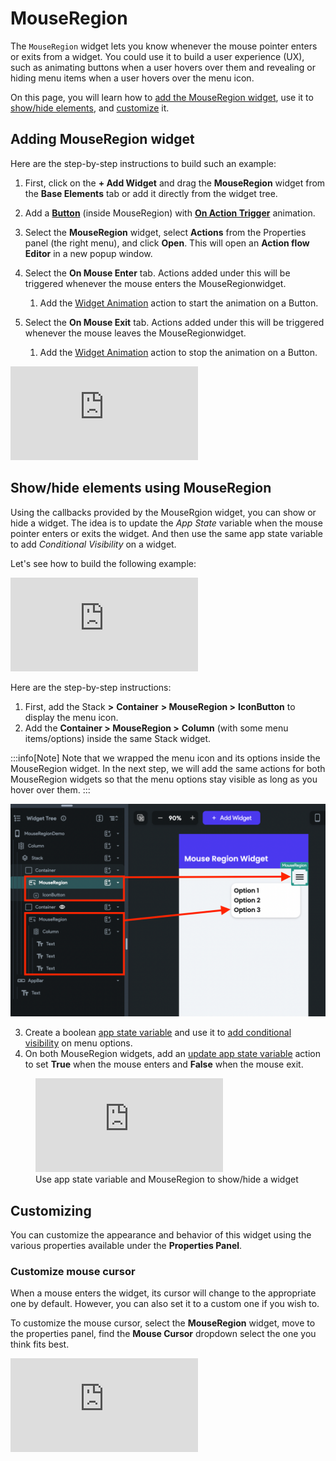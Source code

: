 
# MouseRegion

The `MouseRegion` widget lets you know whenever the mouse pointer enters or exits from a widget. You could use it to build a user experience (UX), such as animating buttons when a user hovers over them and revealing or hiding menu items when a user hovers over the menu icon.

On this page, you will learn how to [add the MouseRegion widget](#adding-mouseregion-widget), use it to [show/hide elements](#show-hide-elements-using-mouseregion), and [customize](#customizing) it.

## Adding MouseRegion widget

Here are the step-by-step instructions to build such an example:

1. First, click on the **+ Add Widget** and drag the **MouseRegion** widget from the **Base 
Elements** tab or add it directly from the widget tree.
5. Add a [**Button**](button.md) (inside MouseRegion) 
   with [**On Action Trigger**](#) animation.
8. Select the **MouseRegion** widget, select **Actions** from the Properties panel (the right menu), and click **Open**. This will open an **Action flow Editor** in a new popup window.
11. Select the **On Mouse Enter** tab. Actions added under this will be triggered whenever the mouse enters the MouseRegionwidget.

	1. Add the [Widget Animation](#) action to start the animation on a Button.
14. Select the **On Mouse Exit** tab. Actions added under this will be triggered whenever the mouse leaves the MouseRegionwidget.
	1. Add the [Widget Animation](#) action to stop the animation on a Button.

<div style={{
    position: 'relative',
    paddingBottom: 'calc(56.67989417989418% + 41px)', // Keeps the aspect ratio and additional padding
    height: 0,
    width: '100%'
}}>
    <iframe 
        src="https://demo.arcade.software/fyWTrN674CtK5JKZi8jA?embed&show_copy_link=true"
        title=""
        style={{
            position: 'absolute',
            top: 0,
            left: 0,
            width: '100%',
            height: '100%',
            colorScheme: 'light'
        }}
        frameborder="0"
        loading="lazy"
        webkitAllowFullScreen
        mozAllowFullScreen
        allowFullScreen
        allow="clipboard-write">
    </iframe>
</div>

## Show/hide elements using MouseRegion

Using the callbacks provided by the MouseRgion widget, you can show or hide a widget. The idea is to update the *App State* variable when the mouse pointer enters or exits the widget. And then use the same app state variable to add *Conditional Visibility* on a widget.

Let's see how to build the following example:

<div style={{
    position: 'relative',
    paddingBottom: 'calc(56.67989417989418% + 41px)', // Keeps the aspect ratio and additional padding
    height: 0,
    width: '100%'
}}>
    <iframe 
        src="https://demo.arcade.software/nFzYivGMxumu0IsrPn4b?embed&show_copy_link=true"
        title=""
        style={{
            position: 'absolute',
            top: 0,
            left: 0,
            width: '100%',
            height: '100%',
            colorScheme: 'light'
        }}
        frameborder="0"
        loading="lazy"
        webkitAllowFullScreen
        mozAllowFullScreen
        allowFullScreen
        allow="clipboard-write">
    </iframe>
</div>

<p></p>

Here are the step-by-step instructions:

1. First, add the Stack **>** **Container** **> MouseRegion >** **IconButton** to display the menu 
icon.
5. Add the **Container > MouseRegion >** **Column** (with some menu items/options) inside the same Stack widget.

:::info[Note] 
Note that we wrapped the menu icon and its options inside the MouseRegion widget. In 
the next step, we will add the same actions for both MouseRegion widgets so that the menu options stay visible as long as you hover over them.
:::

![img_9.png](img_9.png)

3. Create a boolean [app state variable](/data-and-backend/state-management/app-state) and use it 
to [add conditional visibility](/advanced-functionality/conditional-visibility#adding-conditional-visibility) on menu options.
5. On both MouseRegion widgets, add an [update app state variable](/actions/actions/state-management/update-app-state) action to set **True** when the mouse enters and **False** when the mouse exit.

<figure>
    <div style={{
    position: 'relative',
    paddingBottom: 'calc(56.67989417989418% + 41px)', // Keeps the aspect ratio and additional padding
    height: 0,
    width: '100%'
}}>
    <iframe 
        src="https://demo.arcade.software/QsKNBHezCkCylYsY6lDB?embed&show_copy_link=true"
        title=""
        style={{
            position: 'absolute',
            top: 0,
            left: 0,
            width: '100%',
            height: '100%',
            colorScheme: 'light'
        }}
        frameborder="0"
        loading="lazy"
        webkitAllowFullScreen
        mozAllowFullScreen
        allowFullScreen
        allow="clipboard-write">
    </iframe>
</div>
  <figcaption class="centered-caption">Use app state variable and MouseRegion to show/hide a widget</figcaption>
</figure>


## Customizing

You can customize the appearance and behavior of this widget using the various properties 
available under the **Properties Panel**.

### Customize mouse cursor

When a mouse enters the widget, its cursor will change to the appropriate one by default. However, you can also set it to a custom one if you wish to.

To customize the mouse cursor, select the **MouseRegion** widget, move to the properties panel, find the **Mouse Cursor** dropdown select the one you think fits best.

<div style={{
    position: 'relative',
    paddingBottom: 'calc(56.67989417989418% + 41px)', // Keeps the aspect ratio and additional padding
    height: 0,
    width: '100%'
}}>
    <iframe 
        src="https://demo.arcade.software/vTu0IFhJzyfqHryY0GHU?embed&show_copy_link=true"
        title=""
        style={{
            position: 'absolute',
            top: 0,
            left: 0,
            width: '100%',
            height: '100%',
            colorScheme: 'light'
        }}
        frameborder="0"
        loading="lazy"
        webkitAllowFullScreen
        mozAllowFullScreen
        allowFullScreen
        allow="clipboard-write">
    </iframe>
</div>

